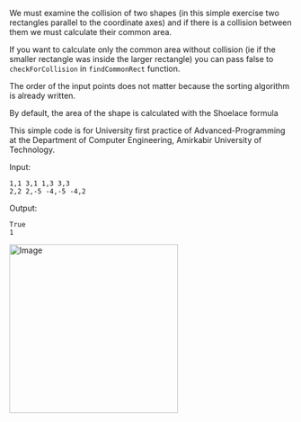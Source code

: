 
We must examine the collision of two shapes (in this simple exercise two rectangles parallel to the coordinate axes) and if there is a collision between them we must calculate their common area.

If you want to calculate only the common area without collision (ie if the smaller rectangle was inside the larger rectangle) you can pass false to `checkForCollision` in `findCommonRect` function.

The order of the input points does not matter because the sorting algorithm is already written.

By default, the area of the shape is calculated with the Shoelace formula

This simple code is for University first practice of Advanced-Programming at the Department of Computer Engineering, Amirkabir University of Technology.

Input:
```
1,1 3,1 1,3 3,3
2,2 2,-5 -4,-5 -4,2
```

Output:
```
True
1
```

<img src="https://user-images.githubusercontent.com/30867537/155894671-8ff228ce-3024-418a-89b0-038d1540b5d7.jpg" width=300 title="Image">

